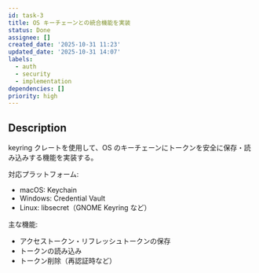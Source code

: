 ```yaml
---
id: task-3
title: OS キーチェーンとの統合機能を実装
status: Done
assignee: []
created_date: '2025-10-31 11:23'
updated_date: '2025-10-31 14:07'
labels:
  - auth
  - security
  - implementation
dependencies: []
priority: high
---
```


## Description

<!-- SECTION:DESCRIPTION:BEGIN -->
keyring クレートを使用して、OS のキーチェーンにトークンを安全に保存・読み込みする機能を実装する。

対応プラットフォーム:
- macOS: Keychain
- Windows: Credential Vault
- Linux: libsecret（GNOME Keyring など）

主な機能:
- アクセストークン・リフレッシュトークンの保存
- トークンの読み込み
- トークン削除（再認証時など）
<!-- SECTION:DESCRIPTION:END -->
